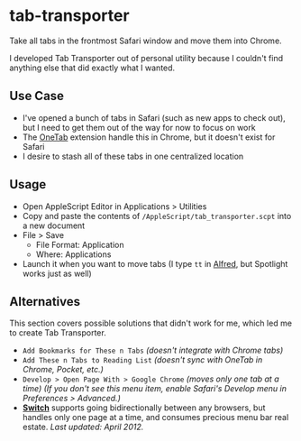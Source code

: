 tab-transporter
===============

Take all tabs in the frontmost Safari window and move them into Chrome.

I developed Tab Transporter out of personal utility because I couldn't find anything else that did exactly what I wanted.

## Use Case
- I've opened a bunch of tabs in Safari (such as new apps to check out), but I need to get them out of the way for now to focus on work
- The [OneTab](https://www.one-tab.com) extension handle this in Chrome, but it doesn't exist for Safari
- I desire to stash all of these tabs in one centralized location


## Usage
- Open AppleScript Editor in Applications > Utilities 
- Copy and paste the contents of `/AppleScript/tab_transporter.scpt` into a new document
- File > Save
  - File Format: Application 
  - Where: Applications
- Launch it when you want to move tabs (I type `tt` in [Alfred](http://www.alfredapp.com), but Spotlight works just as well)


## Alternatives

This section covers possible solutions that didn't work for me, which led me to create Tab Transporter.

- `Add Bookmarks for These n Tabs` *(doesn't integrate with Chrome tabs)*
- `Add These n Tabs to Reading List` *(doesn't sync with OneTab in Chrome, Pocket, etc.)*
- `Develop > Open Page With > Google Chrome` *(moves only one tab at a time)*
*(If you don't see this menu item, enable Safari's Develop menu in Preferences > Advanced.)*
- **[Switch](http://www.macupdate.com/app/mac/42431/switch)** supports going bidirectionally between any browsers, but handles only one page at a time, and consumes precious menu bar real estate. *Last updated: April 2012.*
